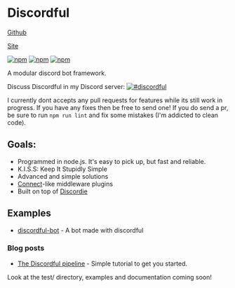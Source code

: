 # Discordful

[Github](https://github.com/Luxizzle/discordful)

[Site](http://lux.moe/discordful)

[![npm](https://img.shields.io/npm/v/discordful.svg)](https://www.npmjs.com/package/discordful)
[![npm](https://img.shields.io/npm/dm/discordful.svg)](https://www.npmjs.com/package/discordful)
[![npm](https://img.shields.io/npm/dt/discordful.svg)](https://www.npmjs.com/package/discordful)

A modular discord bot framework.

Discuss Discordful in my Discord server: [![#discordful](https://discordapp.com/api/guilds/195929833019146240/embed.png?style=shield)](https://discord.gg/BRN5x7W)

I currently dont accepts any pull requests for features while its still work in progress. If you have any fixes then be free to send one!
If you do send a pr, be sure to run `npm run lint` and fix some mistakes (I'm addicted to clean code).

## Goals:

* Programmed in node.js. It's easy to pick up, but fast and reliable.
* K.I.S.S: Keep It Stupidly Simple
* Advanced and simple solutions
* [Connect](https://www.npmjs.com/package/connect)-like middleware plugins
* Built on top of [Discordie](https://github.com/qeled/discordie)

## Examples

 - [discordful-bot](https://github.com/Luxizzle/discordful-bot) - A bot made with discordful

### Blog posts
 - [The Discordful pipeline](http://lux.moe/the-discordful-pipeline/) - Simple tutorial to get you started.

Look at the test/ directory, examples and documentation coming soon!
